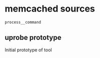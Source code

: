 # memcached sources

`process__command`

## uprobe prototype

Initial prototype of tool

```{.awk include=src/uprobe-v1.bt}
```

